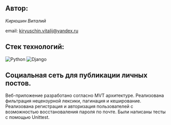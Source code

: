 ## Автор:

*Кирюшин Виталий*

email:
kiryuschin.vitalij@yandex.ru

## Стек технологий:

  ![Python](https://img.shields.io/badge/python-3670A0?style=for-the-badge&logo=python&logoColor=ffdd54)
  ![Django](https://img.shields.io/badge/django-%23092E20.svg?style=for-the-badge&logo=django&logoColor=white)

## Социальная сеть для публикации личных постов.
Веб-приложение разработано согласно MVT архитектуре. Реализована фильтрация нецензурной лексики, пагинация и кеширование. Реализована регистрация и авторизация пользователей с возможностью восстановаления пароля по почте. Были написаны тесты с помощью Unittest.
